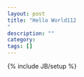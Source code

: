 ```yaml
---
layout: post
title: "Hello World112
"
description: ""
category: 
tags: []
---
```

{% include JB/setup %}
